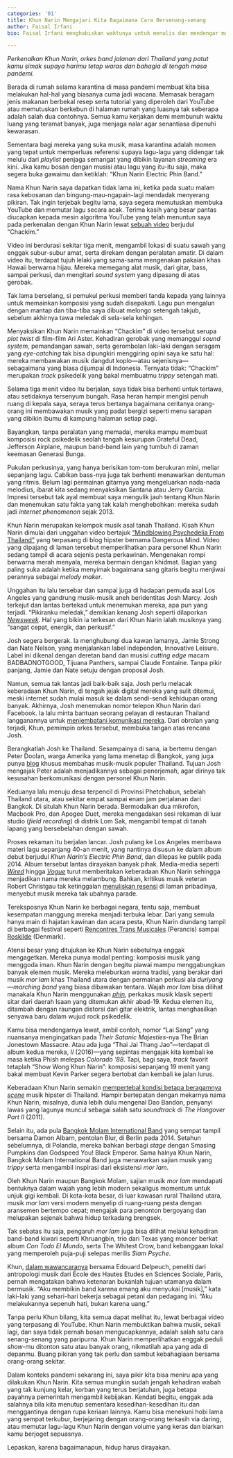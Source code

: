 ```yaml
---
categories: '01'
title: Khun Narin Mengajari Kita Bagaimana Cara Bersenang-senang
author: Faisal Irfani
bio: Faisal Irfani menghabiskan waktunya untuk menulis dan mendengar musik.

---
```

_Perkenalkan Khun Narin, orkes band jalanan dari Thailand yang patut kamu simak supaya harimu tetap waras dan bahagia di tengah masa pandemi._

Berada di rumah selama karantina di masa pandemi membuat kita bisa melakukan hal-hal yang biasanya cuma jadi wacana. Memasak beragam jenis makanan berbekal resep serta tutorial yang diperoleh dari YouTube atau memutuskan berkebun di halaman rumah yang luasnya tak seberapa adalah salah dua contohnya. Semua kamu kerjakan demi membunuh waktu luang yang teramat banyak, juga menjaga nalar agar senantiasa dipenuhi kewarasan.

Sementara bagi mereka yang suka musik, masa karantina adalah momen yang tepat untuk memperluas referensi supaya lagu-lagu yang didengar tak melulu dari _playlist_ penjaga semangat yang dibikin layanan _streaming_ era kini. Jika kamu bosan dengan musisi atau lagu yang itu-itu saja, maka segera buka gawaimu dan ketiklah: “Khun Narin Electric Phin Band.”

Nama Khun Narin saya dapatkan tidak lama ini, ketika pada suatu malam rasa kebosanan dan bingung-mau-ngapain-lagi mendadak menyerang pikiran. Tak ingin terjebak begitu lama, saya segera memutuskan membuka YouTube dan memutar lagu secara acak. Terima kasih yang besar pantas diucapkan kepada mesin algoritma YouTube yang telah menuntun saya pada perkenalan dengan Khun Narin lewat [sebuah video](https://www.youtube.com/watch?v=w-R3xKy_wmo) berjudul “Chackim.”

Video ini berdurasi sekitar tiga menit, mengambil lokasi di suatu sawah yang enggak subur-subur amat, serta direkam dengan peralatan amatir. Di dalam video itu, terdapat tujuh lelaki yang sama-sama mengenakan pakaian khas Hawaii berwarna hijau. Mereka memegang alat musik, dari gitar, bass, sampai perkusi, dan mengitari _sound system_ yang dipasang di atas gerobak.

Tak lama berselang, si pemukul perkusi memberi tanda kepada yang lainnya untuk memainkan komposisi yang sudah disepakati. Lagu pun mengalun dengan mantap dan tiba-tiba saya dibuat melongo setengah takjub, sebelum akhirnya tawa meledak di sela-sela kehingan.

Menyaksikan Khun Narin memainkan “Chackim” di video tersebut serupa _plot twist_ di film-film Ari Aster. Kehadiran gerobak yang memanggul _sound system_, pemandangan sawah, serta gerombolan laki-laki dengan seragam yang _eye-catching_ tak bisa dipungkiri menggiring opini saya ke satu hal: mereka membawakan musik dangdut koplo—atau sejenisnya—sebagaimana yang biasa dijumpai di Indonesia. Ternyata tidak: “Chackim” merupakan _track_ psikedelik yang bakal membuatmu _trippy_ setengah mati.

Selama tiga menit video itu berjalan, saya tidak bisa berhenti untuk tertawa, atau setidaknya tersenyum bungah. Rasa heran hampir mengisi penuh ruang di kepala saya, seraya terus bertanya bagaimana ceritanya orang-orang ini membawakan musik yang padat bergizi seperti menu sarapan yang dibikin ibumu di kampung halaman setiap pagi.

Bayangkan, tanpa peralatan yang memadai, mereka mampu membuat komposisi rock psikedelik seolah tengah kesurupan Grateful Dead, Jefferson Airplane, maupun band-band lain yang tumbuh di zaman keemasan Generasi Bunga.

Pukulan perkusinya, yang hanya berisikan tom-tom berukuran mini, meliar sepanjang lagu. Cabikan bass-nya juga tak berhenti menawarkan dentuman yang ritmis. Belum lagi permainan gitarnya yang mengeluarkan nada-nada melodius, ibarat kita sedang menyaksikan Santana atau Jerry Garcia. Impresi tersebut tak ayal membuat saya mengulik jauh tentang Khun Narin dan menemukan satu fakta yang tak kalah menghebohkan: mereka sudah jadi _internet phenomenon_ sejak 2013.

Khun Narin merupakan kelompok musik asal tanah Thailand. Kisah Khun Narin dimulai dari unggahan video bertajuk [“Mindblowing Psychedelia From Thailand”](https://dangerousminds.net/comments/mindblowing_psychedelia_from_thailand) yang terpasang di blog hipster bernama Dangerous Mind. Video yang dipajang di laman tersebut memperlihatkan para personel Khun Narin sedang tampil di acara sejenis pesta perkawinan. Mengenakan rompi berwarna merah menyala, mereka bermain dengan khidmat. Bagian yang paling suka adalah ketika menyimak bagaimana sang gitaris begitu menjiwai perannya sebagai _melody maker_.

Unggahan itu lalu tersebar dan sampai juga di hadapan pemuda asal Los Angeles yang gandrung musik-musik aneh beridentitas Josh Marcy. Josh terkejut dan lantas bertekad untuk menemukan mereka, apa pun yang terjadi. “Pikiranku meledak,” demikian kenang Josh seperti dilaporkan [_Newsweek_](https://www.newsweek.com/khun-narin-phin-sing-psychedelic-rock-band-discovered-remote-village-thailand-266649). Hal yang bikin ia terkesan dari Khun Narin ialah musiknya yang “sangat cepat, energik, dan perkusif.”

Josh segera bergerak. Ia menghubungi dua kawan lamanya, Jamie Strong dan Nate Nelson, yang menjalankan label independen, Innovative Leisure. Label ini dikenal dengan deretan band dan musisi _cutting edge_ macam BADBADNOTGOOD, Tijuana Panthers, sampai Claude Fontaine. Tanpa pikir panjang, Jamie dan Nate setuju dengan proposal Josh.

Namun, semua tak lantas jadi baik-baik saja. Josh perlu melacak keberadaan Khun Narin, di tengah jejak digital mereka yang sulit ditemui, meski internet sudah mulai masuk ke dalam sendi-sendi kehidupan orang banyak. Akhirnya, Josh menemukan nomor telepon Khun Narin dari Facebook. Ia lalu minta bantuan seorang pelayan di restauran Thailand langganannya untuk [menjembatani komunikasi mereka](https://innovativeleisure.net/collections/khun-narin). Dari obrolan yang terjadi, Khun, pemimpin orkes tersebut, membuka tangan atas rencana Josh.

Berangkatlah Josh ke Thailand. Sesampainya di sana, ia bertemu dengan Peter Doolan, warga Amerika yang lama menetap di Bangkok, yang juga punya [blog](http://monrakplengthai.blogspot.com/) khusus membahas musik-musik populer Thailand. Tujuan Josh mengajak Peter adalah menjadikannya sebagai penerjemah, agar dirinya tak kesusahan berkomunikasi dengan personel Khun Narin.

Keduanya lalu menuju desa terpencil di Provinsi Phetchabun, sebelah Thailand utara, atau sekitar empat sampai enam jam perjalanan dari Bangkok. Di situlah Khun Narin berada. Bermodalkan dua mikrofon, Macbook Pro, dan Apogee Duet, mereka mengadakan sesi rekaman di luar studio (_field recording_) di distrik Lom Sak, mengambil tempat di tanah lapang yang bersebelahan dengan sawah.

Proses rekaman itu berjalan lancar. Josh pulang ke Los Angeles membawa materi lagu sepanjang 40-an menit, yang nantinya disusun ke dalam album debut berjudul _Khun Narin’s Electric Phin Band_, dan dilepas ke publik pada 2014. Album tersebut lantas dirayakan banyak pihak. Media-media seperti [_Wired_](https://www.wired.com/2014/08/khun-narin-electric-phin-band/) hingga [_Vogue_](https://www.vogue.com/article/thailand-psych-rock-phin-band-stream) turut memberitakan keberadaan Khun Narin sehingga menjadikan nama mereka melambung. Bahkan, kritikus musik veteran Robert Christgau tak ketinggalan [menuliskan resensi](https://www.robertchristgau.com/get_artist.php?name=Khun+Narin+Electric+Phin+Band) di laman pribadinya, menyebut musik mereka tak ubahnya parade.

Tereksposnya Khun Narin ke berbagai negara, tentu saja, membuat kesempatan manggung mereka menjadi terbuka lebar. Dari yang semula hanya main di hajatan kawinan dan acara pesta, Khun Narin diundang tampil di berbagai festival seperti [Rencontres Trans Musicales](https://www.youtube.com/watch?v=HOu9_oZB9Is) (Perancis) sampai [Roskilde](https://www.youtube.com/watch?v=tAnA6y0jNq4) (Denmark).

Atensi besar yang ditujukan ke Khun Narin sebetulnya enggak mengagetkan. Mereka punya modal penting: komposisi musik yang menggoda iman. Khun Narin dengan begitu piawai mampu menggabungkan banyak elemen musik. Mereka meleburkan warna tradisi, yang berakar dari musik _mor lam_ khas Thailand utara dengan permainan perkusi ala _duriyang_—_marching band_ yang biasa dibawakan tentara. Wajah _mor lam_ bisa dilihat manakala Khun Narin menggunakan [_phin_](https://www.metmuseum.org/art/collection/search/500840), perkakas musik klasik seperti sitar dari daerah Isaan yang ditemukan akhir abad-19. Kedua elemen itu, ditambah dengan raungan distorsi dari gitar elektrik, lantas menghasilkan senyawa baru dalam wujud rock psikedelik.

Kamu bisa mendengarnya lewat, ambil contoh, nomor “Lai Sang” yang nuansanya mengingatkan pada _Their Satanic Majesties_-nya The Brian Jonestown Massacre. Atau ada juga “Thai Jai Thang Jao”—terdapat di album kedua mereka, _II_ (2016)—yang sepintas mengajak kita kembali ke masa ketika Phish melepas _Colorado ’88_. Tapi, bagi saya, _track_ favorit tetaplah “Show Wong Khun Narin”: komposisi sepanjang 19 menit yang bakal membuat Kevin Parker segera bertobat dan kembali ke jalan lurus.

Keberadaan Khun Narin semakin [mempertebal kondisi betapa beragamnya _scene_](https://www.vice.com/en_us/article/mvxdmy/thailands-forgotten-country-psychedelic-music-is-making-a-comeback) musik hipster di Thailand. Hampir bertepatan dengan mekarnya nama Khun Narin, misalnya, dunia lebih dulu mengenal Dao Bandon, penyanyi lawas yang lagunya muncul sebagai salah satu _soundtrack_ di _The Hangover Part II_ (2011).

Selain itu, ada pula [Bangkok Molam International Band](https://www.youtube.com/watch?v=dMVdMU25S_w) yang sempat tampil bersama Damon Albarn, pentolan Blur, di Berlin pada 2014. Setahun sebelumnya, di Polandia, mereka bahkan berbagi _stage_ dengan Smasing Pumpkins dan Godspeed You! Black Emperor. Sama halnya Khun Narin, Bangkok Molam International Band juga menawarkan sajian musik yang _trippy_ serta mengambil inspirasi dari eksistensi _mor lam_.

Oleh Khun Narin maupun Bangkok Molam, sajian musik _mor lam_ mendapati bentuknya dalam wajah yang lebih modern sekaligus momentum untuk unjuk gigi kembali. Di kota-kota besar, di luar kawasan rural Thailand utara, musik _mor lam_ versi modern menyelip di ruang-ruang pesta dengan aransemen bertempo cepat; mengajak para penonton bergoyang dan melupakan sejenak bahwa hidup terkadang brengsek.

Tak sebatas itu saja, pengaruh _mor lam_ juga bisa dilihat melalui kehadiran band-band kiwari seperti Khruangbin, trio dari Texas yang moncer berkat album _Con Todo El Mundo_, serta The Whitest Crow, band kebanggaan lokal yang memperoleh puja-puji selepas merilis _Siam Psyche_.

Khun, [dalam wawancaranya](https://www.youtube.com/watch?v=QfobCKexzN4) bersama Edouard Delpeuch, peneliti dari antropologi musik dari École des Hautes Etudes en Sciences Sociale, Paris, pernah mengatakan bahwa ketenaran bukanlah tujuan utamanya dalam bermusik. “Aku membikin band karena emang aku menyukai \[musik\],” kata laki-laki yang sehari-hari bekerja sebagai petani dan pedagang ini. “Aku melakukannya sepenuh hati, bukan karena uang.”

Tanpa perlu Khun bilang, kita semua dapat melihat itu, lewat berbagai video yang terpasang di YouTube. Khun Narin membuktikan bahwa musik, sekali lagi, dan saya tidak pernah bosan mengucapkannya, adalah salah satu cara senang-senang yang paripurna. Khun Narin memperlihatkan enggak peduli _show_-mu ditonton satu atau banyak orang, nikmatilah apa yang ada di depanmu. Buang pikiran yang tak perlu dan sambut kebahagiaan bersama orang-orang sekitar.

Dalam konteks pandemi sekarang ini, saya pikir kita bisa meniru apa yang dilakukan Khun Narin. Kita semua mungkin sudah jengah kehadiran wabah yang tak kunjung kelar, korban yang terus berjatuhan, juga betapa payahnya pemerintah mengambil kebijakan. Kendati begitu, enggak ada salahnya bila kita menutup sementara kesedihan-kesedihan itu dan menggantinya dengan rupa keriaan lainnya. Kamu bisa menekuni hobi lama yang sempat terkubur, berjejaring dengan orang-orang terkasih via daring, atau memutar lagu-lagu Khun Narin dengan volume yang keras dan biarkan kamu berjoget sepuasnya.

Lepaskan, karena bagaimanapun, hidup harus dirayakan.